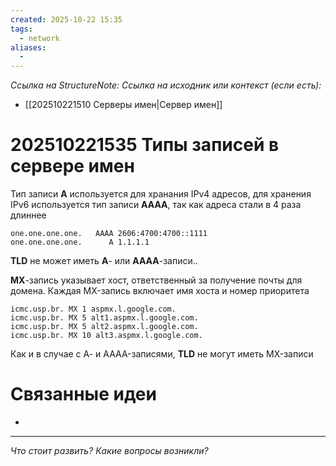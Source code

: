 ```yaml
---
created: 2025-10-22 15:35
tags:
  - network
aliases:
  -
---
```

*Ссылка на StructureNote:*
*Ссылка на исходник или контекст (если есть):*
- [[202510221510 Серверы имен|Сервер имен]]

# 202510221535 Типы записей в сервере имен

Тип записи **A** используется для хранания IPv4 адресов, для хранения IPv6 используется тип записи **AAAA**, так как адреса стали в 4 раза длиннее

```
one.one.one.one.   AAAA 2606:4700:4700::1111 
one.one.one.one.      A 1.1.1.1
```

**TLD** не может иметь **А**- или **AAAA**-записи..

**MX**-запись указывает хост, ответственный за получение почты для домена. Каждая MX-запись включает имя хоста и номер приоритета

```
icmc.usp.br. MX 1 aspmx.l.google.com. 
icmc.usp.br. MX 5 alt1.aspmx.l.google.com. 
icmc.usp.br. MX 5 alt2.aspmx.l.google.com. 
icmc.usp.br. MX 10 alt3.aspmx.l.google.com.
```

Как и в случае с А- и AAAA-записями, **TLD** не могут иметь MX-записи

# Связанные идеи

- 

---

*Что стоит развить? Какие вопросы возникли?*
